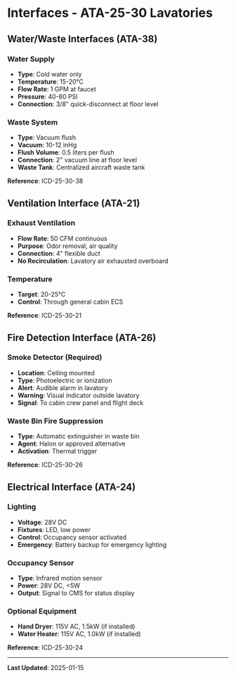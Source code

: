 # Interfaces - ATA-25-30 Lavatories

## Water/Waste Interfaces (ATA-38)

### Water Supply
- **Type**: Cold water only
- **Temperature**: 15-20°C
- **Flow Rate**: 1 GPM at faucet
- **Pressure**: 40-60 PSI
- **Connection**: 3/8" quick-disconnect at floor level

### Waste System
- **Type**: Vacuum flush
- **Vacuum**: 10-12 inHg
- **Flush Volume**: 0.5 liters per flush
- **Connection**: 2" vacuum line at floor level
- **Waste Tank**: Centralized aircraft waste tank

**Reference**: ICD-25-30-38

## Ventilation Interface (ATA-21)

### Exhaust Ventilation
- **Flow Rate**: 50 CFM continuous
- **Purpose**: Odor removal, air quality
- **Connection**: 4" flexible duct
- **No Recirculation**: Lavatory air exhausted overboard

### Temperature
- **Target**: 20-25°C
- **Control**: Through general cabin ECS

**Reference**: ICD-25-30-21

## Fire Detection Interface (ATA-26)

### Smoke Detector (Required)
- **Location**: Ceiling mounted
- **Type**: Photoelectric or ionization
- **Alert**: Audible alarm in lavatory
- **Warning**: Visual indicator outside lavatory
- **Signal**: To cabin crew panel and flight deck

### Waste Bin Fire Suppression
- **Type**: Automatic extinguisher in waste bin
- **Agent**: Halon or approved alternative
- **Activation**: Thermal trigger

**Reference**: ICD-25-30-26

## Electrical Interface (ATA-24)

### Lighting
- **Voltage**: 28V DC
- **Fixtures**: LED, low power
- **Control**: Occupancy sensor activated
- **Emergency**: Battery backup for emergency lighting

### Occupancy Sensor
- **Type**: Infrared motion sensor
- **Power**: 28V DC, <5W
- **Output**: Signal to CMS for status display

### Optional Equipment
- **Hand Dryer**: 115V AC, 1.5kW (if installed)
- **Water Heater**: 115V AC, 1.0kW (if installed)

**Reference**: ICD-25-30-24

---

**Last Updated**: 2025-01-15
